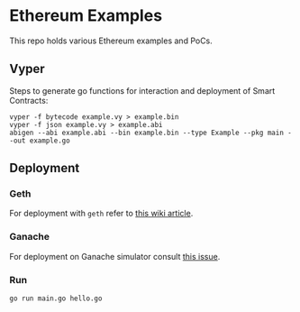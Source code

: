 # Ethereum Examples
This repo holds various Ethereum examples and PoCs.

## Vyper
Steps to generate go functions for interaction and deployment of Smart Contracts:

```
vyper -f bytecode example.vy > example.bin
vyper -f json example.vy > example.abi
abigen --abi example.abi --bin example.bin --type Example --pkg main --out example.go
```

## Deployment
### Geth
For deployment with `geth` refer to [this wiki article](https://github.com/ethereum/go-ethereum/wiki/Native-DApps:-Go-bindings-to-Ethereum-contracts).

### Ganache
For deployment on Ganache simulator consult [this issue](https://github.com/trufflesuite/ganache-cli/issues/555).

### Run
```
go run main.go hello.go
```
